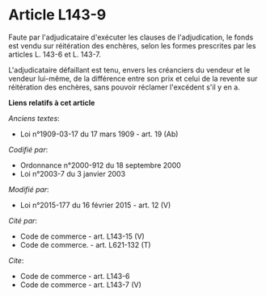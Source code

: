 # Article L143-9

Faute par l'adjudicataire d'exécuter les clauses de l'adjudication, le fonds est vendu sur réitération des enchères, selon
les formes prescrites par les articles L. 143-6 et L. 143-7. 

L'adjudicataire défaillant est tenu, envers les créanciers du vendeur et le vendeur lui-même, de la différence entre son prix
et celui de la revente sur réitération des enchères, sans pouvoir réclamer l'excédent s'il y en a.

**Liens relatifs à cet article**

_Anciens textes_:

  - Loi n°1909-03-17 du 17 mars 1909 - art. 19 (Ab)

_Codifié par_:

  - Ordonnance n°2000-912 du 18 septembre 2000
  - Loi n°2003-7 du 3 janvier 2003

_Modifié par_:

  - Loi n°2015-177 du 16 février 2015 - art. 12 (V)

_Cité par_:

  - Code de commerce - art. L143-15 (V)
  - Code de commerce. - art. L621-132 (T)

_Cite_:

  - Code de commerce - art. L143-6
  - Code de commerce - art. L143-7 (V)
